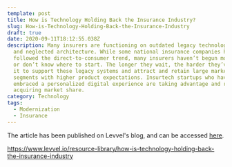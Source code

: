 ```yaml
---
template: post
title: How is Technology Holding Back the Insurance Industry?
slug: How-is-Technology-Holding-Back-the-Insurance-Industry
draft: true
date: 2020-09-11T18:12:55.038Z
description: Many insurers are functioning on outdated legacy technology stacks
  and neglected architecture. While some national insurance companies have
  followed the direct-to-consumer trend, many insurers haven’t begun modernizing
  or don’t know where to start. The longer they wait, the harder they’ve found
  it to support these legacy systems and attract and retain large market
  segments with higher product expectations. Insurtech startups who have fully
  embraced a personalized digital experience are taking advantage and rapidly
  acquiring market share.
category: Technology
tags:
  - Modernization
  - Insurance
---
```

The article has been published on Levvel's blog, and can be accessed [here](https://www.levvel.io/resource-library/how-is-technology-holding-back-the-insurance-industry).

https://www.levvel.io/resource-library/how-is-technology-holding-back-the-insurance-industry